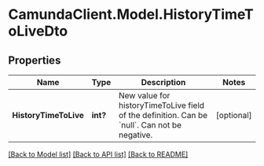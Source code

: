 # CamundaClient.Model.HistoryTimeToLiveDto
## Properties

Name | Type | Description | Notes
------------ | ------------- | ------------- | -------------
**HistoryTimeToLive** | **int?** | New value for historyTimeToLive field of the definition. Can be &#x60;null&#x60;. Can not be negative. | [optional] 

[[Back to Model list]](../README.md#documentation-for-models) [[Back to API list]](../README.md#documentation-for-api-endpoints) [[Back to README]](../README.md)

